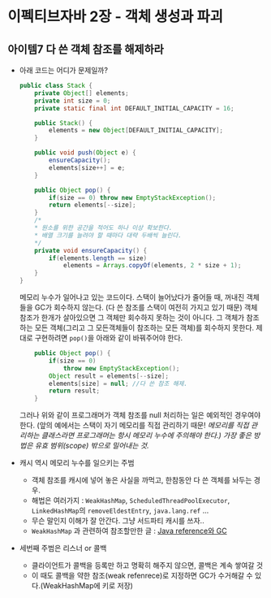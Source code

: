 # 이펙티브자바 2장 - 객체 생성과 파괴

## 아이템7 다 쓴 객체 참조를 해제하라

* 아래 코드는 어디가 문제일까?
    ```java
    public class Stack {
        private Object[] elements;
        private int size = 0;
        private static final int DEFAULT_INITIAL_CAPACITY = 16;

        public Stack() {
            elements = new Object[DEFAULT_INITIAL_CAPACITY];
        }

        public void push(Object e) {
            ensureCapacity();
            elements[size++] = e;
        }

        public Object pop() {
            if(size == 0) throw new EmptyStackException();
            return elements[--size];
        }
        /*
        * 원소를 위한 공간을 적어도 하나 이상 확보한다.
        * 배열 크기를 늘려야 할 때마다 대략 두배씩 늘린다.
        */
        private void ensureCapacity() {
            if(elements.length == size)
                elements = Arrays.copyOf(elements, 2 * size + 1);
        }
    }
    ```
    메모리 누수가 일어나고 있는 코드이다. 스택이 늘어났다가 줄어들 때, 꺼내진 객체들을 GC가 회수하지 않는다. (다 쓴 참조를 스택이 여전히 가지고 있기 때문) 객체 참조가 한개가 살아있으면 그 객체만 회수하지 못하는 것이 아니다. 그 객체가 참조하는 모든 객체(그리고 그 모든객체들이 참조하는 모든 객체)를 회수하지 못한다.
    제대로 구현하려면 `pop()`을 아래와 같이 바꿔주어야 한다.
    ```java
        public Object pop() {
            if(size == 0)
                throw new EmptyStackException();
            Object result = elements[--size];
            elements[size] = null; //다 쓴 참조 해제.
            return result;                
        }
    ```
    그러나 위와 같이 프로그래머가 객체 참조를 null 처리하는 일은 예외적인 경우여야 한다. (앞의 예에서는 스택이 자기 메모리를 직접 관리하기 때문! *메모리를 직접 관리하는 클래스라면 프로그래머는 항시 메모리 누수에 주의해야 한다.) 가장 좋은 방법은 유효 범위(scope) 밖으로 밀어내는 것.*

* 캐시 역시 메모리 누수를 일으키는 주범
    + 객체 참조를 캐시에 넣어 놓은 사실을 까먹고, 한참동안 다 쓴 객체를 놔두는 경우.
    + 해법은 여러가지 : `WeakHashMap`, `ScheduledThreadPoolExecutor`, `LinkedHashMap`의 `removeEldestEntry`, `java.lang.ref` ...
    + 무슨 말인지 이해가 잘 안간다. 그냥 서드파티 캐시를 쓰자..
    + `WeakHashMap` 과 관련하여 참조할만한 글 : [Java reference와 GC](https://d2.naver.com/helloworld/329631)

* 세번째 주범은 리스너 or 콜백
    + 클라이언트가 콜백을 등록만 하고 명확히 해주지 않으면, 콜백은 계속 쌓여갈 것
    + 이 때도 콜백을 약한 참조(weak refenrece)로 지정하면 GC가 수거해갈 수 있다.(WeakHashMap에 키로 저장)
